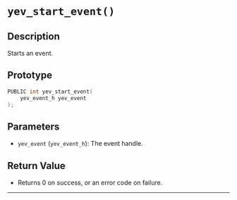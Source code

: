# `yev_start_event()`

## Description
Starts an event.

## Prototype
```c
PUBLIC int yev_start_event(
    yev_event_h yev_event
);
```

## Parameters
- `yev_event` (`yev_event_h`): The event handle.

## Return Value
- Returns 0 on success, or an error code on failure.

---
